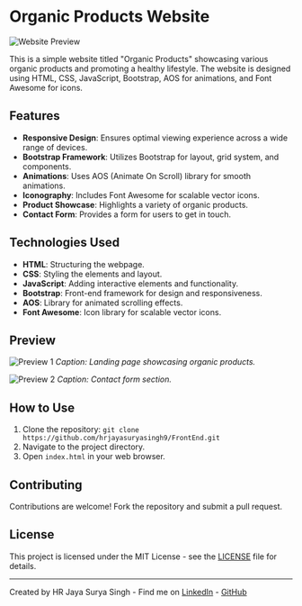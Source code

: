 # Organic Products Website

![Website Preview](preview.png)

This is a simple website titled "Organic Products" showcasing various organic products and promoting a healthy lifestyle. The website is designed using HTML, CSS, JavaScript, Bootstrap, AOS for animations, and Font Awesome for icons.

## Features

- **Responsive Design**: Ensures optimal viewing experience across a wide range of devices.
- **Bootstrap Framework**: Utilizes Bootstrap for layout, grid system, and components.
- **Animations**: Uses AOS (Animate On Scroll) library for smooth animations.
- **Iconography**: Includes Font Awesome for scalable vector icons.
- **Product Showcase**: Highlights a variety of organic products.
- **Contact Form**: Provides a form for users to get in touch.

## Technologies Used

- **HTML**: Structuring the webpage.
- **CSS**: Styling the elements and layout.
- **JavaScript**: Adding interactive elements and functionality.
- **Bootstrap**: Front-end framework for design and responsiveness.
- **AOS**: Library for animated scrolling effects.
- **Font Awesome**: Icon library for scalable vector icons.

## Preview

![Preview 1](screenshots/preview1.png)
*Caption: Landing page showcasing organic products.*

![Preview 2](screenshots/preview2.png)
*Caption: Contact form section.*

## How to Use

1. Clone the repository: `git clone https://github.com/hrjayasuryasingh9/FrontEnd.git`
2. Navigate to the project directory.
3. Open `index.html` in your web browser.

## Contributing

Contributions are welcome! Fork the repository and submit a pull request.

## License

This project is licensed under the MIT License - see the [LICENSE](LICENSE) file for details.

---

Created by HR Jaya Surya Singh - Find me on [LinkedIn](https://www.linkedin.com/in/hr-jaya-surya-singh-42693927b/) - [GitHub](https://github.com/hrjayasuryasingh9)
